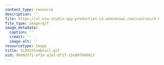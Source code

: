 ```yaml
---
content_type: resource
description: ''
file: https://ol-ocw-studio-app-production.s3.amazonaws.com/courses/4-614-religious-architecture-and-islamic-cultures-fall-2002/98d4df71ef3ea2a1df1722e89fb060c3_SLD42thumbnail.gif
file_type: image/gif
image_metadata:
  caption: ''
  credit: ''
  image-alt: ''
resourcetype: Image
title: SLD42thumbnail.gif
uid: 98d4df71-ef3e-a2a1-df17-22e89fb060c3
---
```

